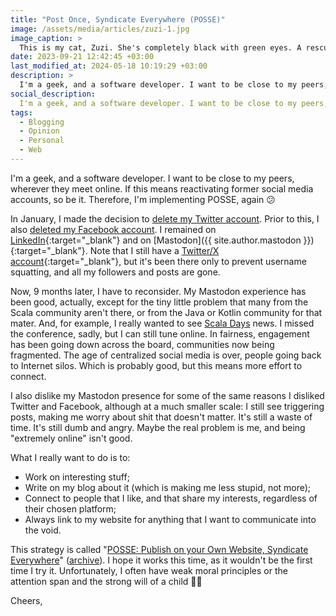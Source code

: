```yaml
---
title: "Post Once, Syndicate Everywhere (POSSE)"
image: /assets/media/articles/zuzi-1.jpg
image_caption: >
  This is my cat, Zuzi. She's completely black with green eyes. A rescued girl. My sweetheart.
date: 2023-09-21 12:42:45 +03:00
last_modified_at: 2024-05-18 10:19:29 +03:00
description: >
  I'm a geek, and a software developer. I want to be close to my peers, wherever they meet online. If this means reactivating former social media accounts, so be it. Therefore, I'm implementing POSSE, again 😕
social_description:
  I'm a geek, and a software developer. I want to be close to my peers, wherever they meet online. So, I'm implementing POSSE, again 😕
tags:
  - Blogging
  - Opinion
  - Personal
  - Web
---
```


<p class="intro" markdown=1>
  I'm a geek, and a software developer. I want to be close to my peers, wherever they meet online. If this means reactivating former social media accounts, so be it. Therefore, I'm implementing POSSE, again 😕
</p>

In January, I made the decision to [delete my Twitter account](./2023-01-15-delete-twitter.md). Prior to this, I also [deleted my Facebook account](./2022-09-12-delete-facebook.md). I remained on [LinkedIn](https://www.linkedin.com/in/alexelcu/){:target="_blank"} and on [Mastodon]({{ site.author.mastodon }}){:target="_blank"}. Note that I still have a [Twitter/X account](https://x.com/alexelcu){:target="_blank"}, but it's been there only to prevent username squatting, and all my followers and posts are gone.

Now, 9 months later, I have to reconsider. My Mastodon experience has been good, actually, except for the tiny little problem that many from the Scala community aren't there, or from the Java or Kotlin community for that mater. And, for example, I really wanted to see [Scala Days](https://x.com/scaladays) news. I missed the conference, sadly, but I can still tune online. In fairness, engagement has been going down across the board, communities now being fragmented. The age of centralized social media is over, people going back to Internet silos. Which is probably good, but this means more effort to connect.

I also dislike my Mastodon presence for some of the same reasons I disliked Twitter and Facebook, although at a much smaller scale: I still see triggering posts, making me worry about shit that doesn't matter. It's still a waste of time. It's still dumb and angry. Maybe the real problem is me, and being "extremely online" isn't good.

What I really want to do is to:

- Work on interesting stuff;
- Write on my blog about it (which is making me less stupid, not more);
- Connect to people that I like, and that share my interests, regardless of their chosen platform;
- Always link to my website for anything that I want to communicate into the void.

This strategy is called "[POSSE: Publish on your Own Website, Syndicate Everywhere](https://indieweb.org/POSSE)" ([archive](https://web.archive.org/web/20230914181257/https://indieweb.org/POSSE)). I hope it works this time, as it wouldn't be the first time I try it. Unfortunately, I often have weak moral principles or the attention span and the strong will of a child 🤷‍♂️

Cheers,
